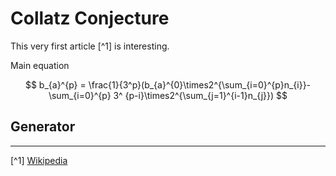 # Collatz Conjecture

This very first article [^1] is interesting.

Main equation

$$
b_{a}^{p} = \frac{1}{3^p}(b_{a}^{0}\times2^{\sum_{i=0}^{p}n_{i}}-\sum_{i=0}^{p} 3^
{p-i}\times2^{\sum_{j=1}^{i-1}n_{j}})
$$

## Generator



---

[^1] [Wikipedia](https://en.wikipedia.org/wiki/Collatz_conjecture)